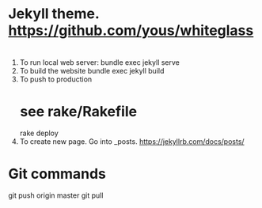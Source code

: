 #
# Jekyll theme. https://github.com/yous/whiteglass
#

1) To run local web server:
	bundle exec jekyll serve
2) To build the website
	bundle exec jekyll build
3) To push to production
	# see rake/Rakefile
	rake deploy
4) To create new page. Go into _posts.
	https://jekyllrb.com/docs/posts/

# Git commands
git push origin master
git pull

